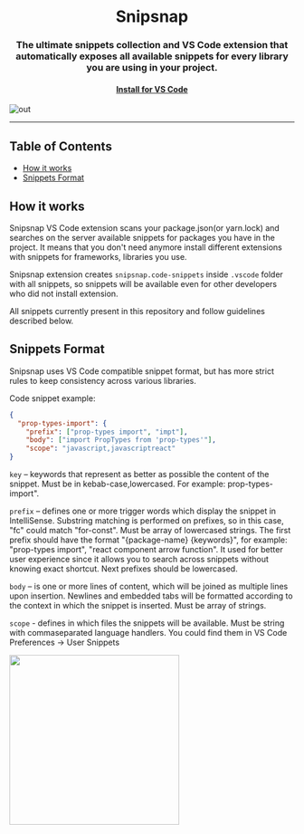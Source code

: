 <h1 align="center">Snipsnap</h1>
<h3 align="center">The ultimate snippets collection and VS Code extension that automatically exposes all available snippets for every library you are using in your project.</h3>
<h4 align="center">
<a href="https://marketplace.visualstudio.com/items?itemName=snipsnapdev.snipsnap-vscode">Install for VS Code
</a>
</h4>

![out](https://user-images.githubusercontent.com/2697570/73568644-23bc0180-4469-11ea-8b64-843c7a9a92d2.gif)

---
## Table of Contents
- [How it works](https://github.com/snipsnapdev/snipsnap#how-it-works)
- [Snippets Format](https://github.com/snipsnapdev/snipsnap#snippets-format)

## How it works
Snipsnap VS Code extension scans your package.json(or yarn.lock) and searches on the server available snippets for packages you have in the project. It means that you don't need anymore install different extensions with snippets for frameworks, libraries you use. 

Snipsnap extension creates `snipsnap.code-snippets` inside `.vscode` folder with all snippets, so snippets will be available even for other developers who did not install extension.

All snippets currently present in this repository and follow guidelines described below.

## Snippets Format

Snipsnap uses VS Code compatible snippet format, but has more strict rules to keep consistency across various libraries. 

Code snippet example: 

```json
{
  "prop-types-import": {
    "prefix": ["prop-types import", "impt"],
    "body": ["import PropTypes from 'prop-types'"],
    "scope": "javascript,javascriptreact"
}
```

```key``` – keywords that represent as better as possible the content of the snippet. Must be in kebab-case,lowercased. For example: prop-types-import".

```prefix``` – defines one or more trigger words which display the snippet in IntelliSense. Substring matching is performed on prefixes, so in this case, "fc" could match "for-const". Must be array of lowercased strings. The first prefix should have the format "{package-name} {keywords}", for example: "prop-types import", "react component arrow function". It used for better user experience since it allows you to search across snippets without knowing exact shortcut. Next prefixes should be lowercased.

```body``` – is one or more lines of content, which will be joined as multiple lines upon insertion. Newlines and embedded tabs will be formatted according to the context in which the snippet is inserted. Must be array of strings.

```scope``` - defines in which files the snippets will be available. Must be string with commaseparated language handlers. You could find them in VS Code Preferences -> User Snippets

<img width="300" src="https://user-images.githubusercontent.com/2697570/71843492-5241f900-30c4-11ea-9083-2781044d647a.png"/>
